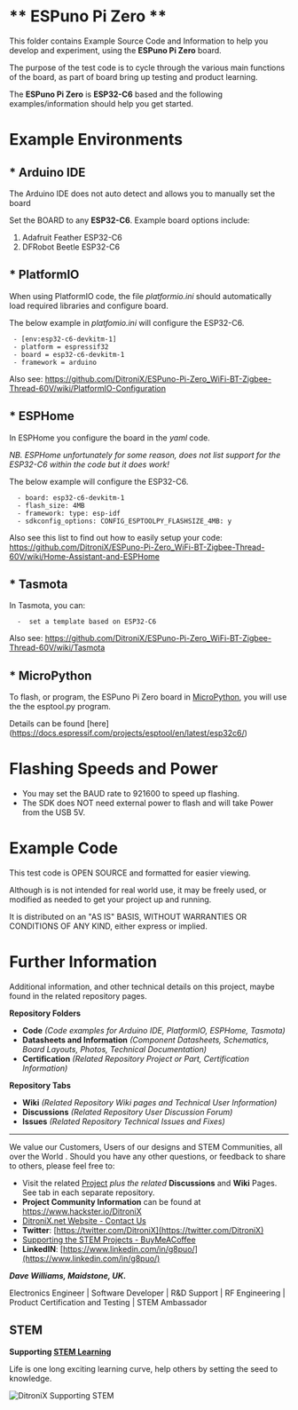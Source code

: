 
# ** ESPuno Pi Zero **

This folder contains Example Source Code and Information to help you develop and experiment, using the **ESPuno Pi Zero** board.

  The purpose of the test code is to cycle through the various main functions of the board, as part of board bring up testing and product learning.
 
The **ESPuno Pi Zero** is **ESP32-C6** based and the following examples/information should help you get started.

# Example Environments

  

## * **Arduino IDE**

The Arduino IDE does not auto detect and allows you to manually set the board

Set the BOARD to any **ESP32-C6**.  Example board options include:
	 

 1. Adafruit Feather ESP32-C6
 2. DFRobot Beetle ESP32-C6

	 


## * **PlatformIO**

When using PlatformIO code, the file *platformio.ini* should automatically load required libraries and configure board.   



The below example in *platfomio.ini* will configure the ESP32-C6.
 

	 - [env:esp32-c6-devkitm-1] 
	 - platform = espressif32 
	 - board = esp32-c6-devkitm-1 
	 - framework = arduino

Also see: https://github.com/DitroniX/ESPuno-Pi-Zero_WiFi-BT-Zigbee-Thread-60V/wiki/PlatformIO-Configuration

## * **ESPHome**

In ESPHome you configure the board in the *yaml* code.

*NB. ESPHome unfortunately for some reason, does not list support for the ESP32-C6 within the code but it does work!*

The below example will configure the ESP32-C6.

	  - board: esp32-c6-devkitm-1
	  - flash_size: 4MB
	  - framework: type: esp-idf
	  - sdkconfig_options: CONFIG_ESPTOOLPY_FLASHSIZE_4MB: y

Also see this list to find out how to easily setup your code: https://github.com/DitroniX/ESPuno-Pi-Zero_WiFi-BT-Zigbee-Thread-60V/wiki/Home-Assistant-and-ESPHome

## * **Tasmota**

In Tasmota, you can:

	  -  set a template based on ESP32-C6

Also see: https://github.com/DitroniX/ESPuno-Pi-Zero_WiFi-BT-Zigbee-Thread-60V/wiki/Tasmota

## * **MicroPython**

To flash, or program, the ESPuno Pi Zero board in [MicroPython](https://micropython.org/download/ESP32_GENERIC_C6/), you will use the the esptool.py program. 

Details can be found [here] (https://docs.espressif.com/projects/esptool/en/latest/esp32c6/)

# Flashing Speeds and Power

  
  - You may set the BAUD rate to 921600 to speed up flashing.
  - The SDK does NOT need external power to flash and will take Power from the USB 5V.
  

# Example Code

This test code is OPEN SOURCE and formatted for easier viewing.  

Although is is not intended for real world use, it may be freely used, or modified as needed to get your project up and running.

It is distributed on an "AS IS" BASIS, WITHOUT WARRANTIES OR CONDITIONS OF ANY KIND, either express or implied.

# **Further Information**

Additional information, and other technical details on this project, maybe found in the related repository pages.

**Repository Folders**

 - **Code** *(Code examples for Arduino  IDE, PlatformIO, ESPHome, Tasmota)*
 -  **Datasheets and Information** *(Component Datasheets, Schematics, Board Layouts, Photos, Technical Documentation)*
 - **Certification** *(Related Repository Project or Part, Certification Information)*

**Repository Tabs**

 - **Wiki** *(Related Repository Wiki pages and Technical User Information)*
 - **Discussions** *(Related Repository User Discussion Forum)*
 - **Issues** *(Related Repository Technical Issues and Fixes)*

***

We value our Customers, Users of our designs and STEM Communities, all over the World . Should you have any other questions, or feedback to share to others, please feel free to:

* Visit the related [Project](https://github.com/DitroniX?tab=repositories) *plus the related* **Discussions** and **Wiki** Pages.  See tab in each separate repository.
* **Project Community Information** can be found at https://www.hackster.io/DitroniX
* [DitroniX.net Website - Contact Us](https://ditronix.net/contact/)
* **Twitter**: [https://twitter.com/DitroniX](https://twitter.com/DitroniX)
* [Supporting the STEM Projects - BuyMeACoffee](https://www.buymeacoffee.com/DitroniX)
*  **LinkedIN**: [https://www.linkedin.com/in/g8puo/](https://www.linkedin.com/in/g8puo/)

***Dave Williams, Maidstone, UK.***

Electronics Engineer | Software Developer | R&D Support | RF Engineering | Product Certification and Testing | STEM Ambassador

## STEM

**Supporting [STEM Learning](https://www.stem.org.uk/)**

Life is one long exciting learning curve, help others by setting the seed to knowledge.

![DitroniX Supporting STEM](https://hackster.imgix.net/uploads/attachments/1606838/stem_ambassador_-_100_volunteer_badge_edxfxlrfbc1_bjdqharfoe1_xbqi2KUcri.png?auto=compress%2Cformat&w=540&fit=max)


